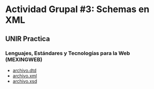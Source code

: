 # Actividad Grupal #3: Schemas en XML
## UNIR Practica
### Lenguajes, Estándares y Tecnologías para la Web (MEXINGWEB)

- [archivo.dtd](archivo.dtd)
- [archivo.xml](archivo.xml)
- [archivo.xsd](archivo.xsd)